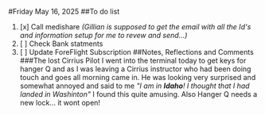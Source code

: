 #Friday May 16, 2025
##To do list
1. [x] Call medishare *(Gillian is supposed to get the email with all the Id's and information setup for me to revew and send...)*
2. [ ] Check Bank statments
3. [ ] Update ForeFlight Subscription
##Notes, Reflections and Comments
###The lost Cirrius Pilot
I went into the terminal today to get keys for hanger Q and as I was leaving a Cirrius instructor who had been doing touch and goes all morning came in. He was looking very surprised and somewhat annoyed and said to me *"I am in **Idaho**! I thought that I had landed in Washinton"* I found this quite amusing. Also Hanger Q needs a new lock... it wont open!
